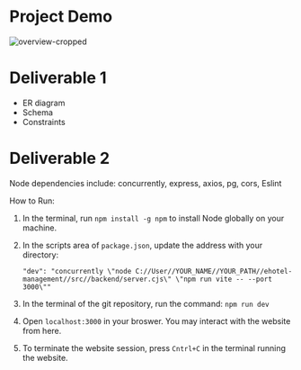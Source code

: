 # Project Demo
![overview-cropped](https://github.com/choiIsabelle/ehotel-management-g14/assets/67203277/0f764a53-62b5-4cbf-a109-9bdd4a3c87a5)

# Deliverable 1

- ER diagram
- Schema
- Constraints

# Deliverable 2

Node dependencies include: concurrently, express, axios, pg, cors, Eslint

How to Run:

1) In the terminal, run  `npm install -g npm` to install Node globally on your machine.

2) In the scripts area of `package.json`, update the address with your directory:
   
    `"dev": "concurrently \"node C://User//YOUR_NAME//YOUR_PATH//ehotel-management//src//backend/server.cjs\" \"npm run vite -- --port 3000\""`

3) In the terminal of the git repository, run the command:
   `npm run dev`

4) Open `localhost:3000` in your broswer. You may interact with the website from here.
5) To terminate the website session, press `Cntrl+C` in the terminal running the website. 
